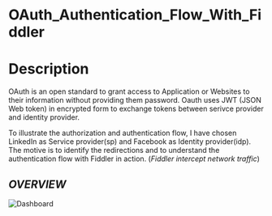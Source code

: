 # OAuth_Authentication_Flow_With_Fiddler

# Description

OAuth is an open standard to grant access to Application or Websites to their information without providing them password. Oauth uses JWT (JSON Web token) in encrypted form to exchange tokens between serivce provider and identity provider.

To illustrate the authorization and authentication flow, I have chosen LinkedIn as Service provider(sp) and Facebook as Identity provider(idp). The motive is to identify the redirections and to understand the authentication flow with Fiddler in action. (*Fiddler intercept network traffic*)

## *OVERVIEW*

![Dashboard](https://anishpathan.files.wordpress.com/2020/05/oauth_authflow.jpg?w=1024)
